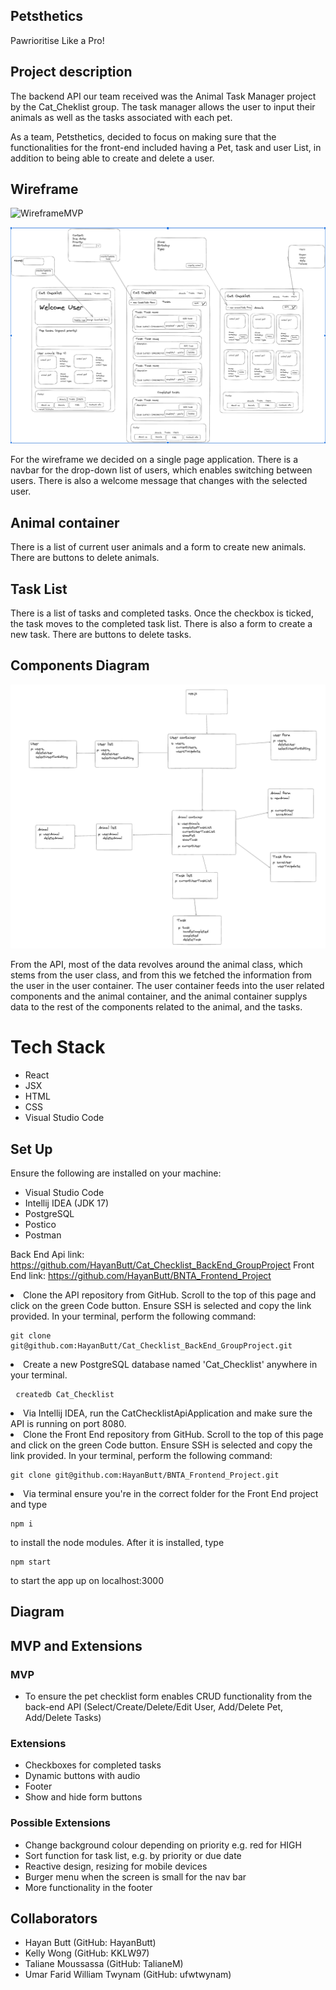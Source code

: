 
## Petsthetics 
Pawrioritise Like a Pro!

## Project description

The backend API our team received was the Animal Task Manager project by the Cat_Cheklist group. The task manager allows the user to input their animals as well as the tasks associated with each pet.

As a team, Petsthetics, decided to focus on making sure that the functionalities for the front-end included having a Pet, task and user List, in addition to being able to create and delete a user.

## Wireframe

![WireframeMVP](https://github.com/HayanButt/BNTA_Frontend_Project/blob/main/WireframeMVP.png?raw=true)

![WireframeExtensions](Wireframe.png)

For the wireframe we decided on a single page application. There is a navbar for the drop-down list of users, which enables switching between users. There is also a welcome message that changes with the selected user.  </li>

## Animal container

There is a list of current user animals and a form to create new animals. There are buttons to delete animals.

## Task List

There is a list of tasks and completed tasks. Once the checkbox is ticked, the task moves to the completed task list. There is also a form to create a new task. There are buttons to delete tasks.

## Components Diagram

![Components.png](https://github.com/HayanButt/BNTA_Frontend_Project/blob/main/Component.png?raw=true)

From the API, most of the data revolves around the animal class, which stems from the user class, and from this we fetched the information from the user in the user container. The user container feeds into the user related components and the animal container,  and the animal container supplys data to the rest of the components related to the animal, and the tasks.   

# Tech Stack
<ul>
    <li>React</li>
    <li>JSX</li>
    <li>HTML</li>
    <li>CSS</li>
    <li>Visual Studio Code</li>
</ul>

## Set Up 

Ensure the following are installed on your machine:
<ul>
<li>Visual Studio Code</li>
<li>Intellij IDEA (JDK 17)</li>
<li>PostgreSQL</li>
<li>Postico</li>
<li>Postman</li>
</ul>

Back End Api link: https://github.com/HayanButt/Cat_Checklist_BackEnd_GroupProject
Front End link: https://github.com/HayanButt/BNTA_Frontend_Project


<li> Clone the API repository from GitHub. Scroll to the top of this page and click on the green Code button. Ensure SSH is selected and copy the link provided. In your terminal, perform the following command:
  <pre><code>git clone git@github.com:HayanButt/Cat_Checklist_BackEnd_GroupProject.git</code></pre> </li>

<li> Create a new PostgreSQL database named 'Cat_Checklist' anywhere in your terminal.</li>
  <pre> <code>createdb Cat_Checklist </code></pre>

<li> Via Intellij IDEA, run the CatChecklistApiApplication and make sure the API is running on port 8080.</li>

<li> Clone the Front End repository from GitHub. Scroll to the top of this page and click on the green Code button. Ensure SSH is selected and copy the link provided. In your terminal, perform the following command:
  <pre><code>git clone git@github.com:HayanButt/BNTA_Frontend_Project.git</code></pre> </li>

<li>Via terminal ensure you're in the correct folder for the Front End project and type 
<pre><code>npm i</code></pre>
to install the node modules. After it is installed, type 
<pre><code>npm start</code></pre>
to start the app up on localhost:3000</li>

## Diagram

## MVP and Extensions
### MVP
* To ensure the pet checklist form enables CRUD functionality from the back-end API (Select/Create/Delete/Edit User, Add/Delete Pet, Add/Delete Tasks)

### Extensions
* Checkboxes for completed tasks
* Dynamic buttons with audio
* Footer
* Show and hide form buttons

### Possible Extensions
* Change background colour depending on priority e.g. red for HIGH
* Sort function for task list, e.g. by priority or due date
* Reactive design, resizing for mobile devices
* Burger menu when the screen is small for the nav bar
* More functionality in the footer

## Collaborators
<ul>
    <li>Hayan Butt (GitHub: HayanButt) </li>
    <li>Kelly Wong (GitHub: KKLW97)</li>
    <li>Taliane Moussassa (GitHub: TalianeM)</li>
    <li>Umar Farid William Twynam (GitHub: ufwtwynam) </li>
</ul>

